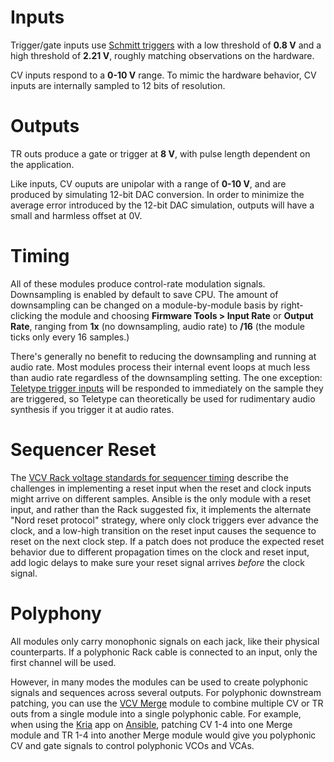 # Inputs

Trigger/gate inputs use [Schmitt triggers](https://vcvrack.com/manual/VoltageStandards#Triggers-and-Gates) with a low threshold of **0.8 V** and a high threshold of **2.21 V**, roughly matching observations on the hardware.

CV inputs respond to a **0-10 V** range. To mimic the hardware behavior, CV inputs are internally sampled to 12 bits of resolution.

# Outputs

TR outs produce a gate or trigger at **8 V**, with pulse length dependent on the application. 

Like inputs, CV ouputs are unipolar with a range of **0-10 V**, and are produced by simulating 12-bit DAC conversion. In order to minimize the average error introduced by the 12-bit DAC simulation, outputs will have a small and harmless offset at 0V.

# Timing

All of these modules produce control-rate modulation signals. Downsampling is enabled by default to save CPU. The amount of downsampling can be changed on a module-by-module basis by right-clicking the module and choosing **Firmware Tools > Input Rate** or **Output Rate**, ranging from **1x** (no downsampling, audio rate) to **/16** (the module ticks only every 16 samples.)

There's generally no benefit to reducing the downsampling and running at audio rate. Most modules process their internal event loops at much less than audio rate regardless of the downsampling setting. The one exception: [Teletype trigger inputs](modules/teletype/#trigger-inputs) will be responded to immediately on the sample they are triggered, so Teletype can theoretically be used for rudimentary audio synthesis if you trigger it at audio rates.

# Sequencer Reset

The [VCV Rack voltage standards for sequencer timing](https://vcvrack.com/manual/VoltageStandards#Timing) describe the challenges in implementing a reset input when the reset and clock inputs might arrive on different samples. Ansible is the only module with a reset input, and rather than the Rack suggested fix, it implements the alternate "Nord reset protocol" strategy, where only clock triggers ever advance the clock, and a low-high transition on the reset input causes the sequence to reset on the next clock step. If a patch does not produce the expected reset behavior due to different propagation times on the clock and reset input, add logic delays to make sure your reset signal arrives *before* the clock signal.

# Polyphony

All modules only carry monophonic signals on each jack, like their physical counterparts. If a polyphonic Rack cable is connected to an input, only the first channel will be used.

However, in many modes the modules can be used to create polyphonic signals and sequences across several outputs. For polyphonic downstream patching, you can use the [VCV Merge](https://vcvrack.com/Fundamental#Split) module to combine multiple CV or TR outs from a single module into a single polyphonic cable. For example, when using the [Kria](https://monome.org/docs/ansible/kria/) app on [Ansible](../../modules/ansible), patching CV 1-4 into one Merge module and TR 1-4 into another Merge module would give you polyphonic CV and gate signals to control polyphonic VCOs and VCAs.